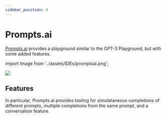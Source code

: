 ```yaml
---
sidebar_position: 8
---
```


# Prompts.ai

[Prompts.ai](https://prompts.ai/) provides a playground similar to the GPT-3 Playground, but with some
added features.

import Image from '../assets/IDEs/promptsai.png';

<div style={{textAlign: 'center'}}>
  <img src={Image} style={{width: "750px"}} />
</div>

## Features

In particular, Prompts.ai provides tooling for simulataneous completions of 
different prompts, multiple completions from the same prompt, and a conversation
feature.